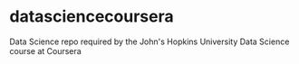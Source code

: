 # datasciencecoursera
Data Science repo required by the John's Hopkins University Data Science course at Coursera
